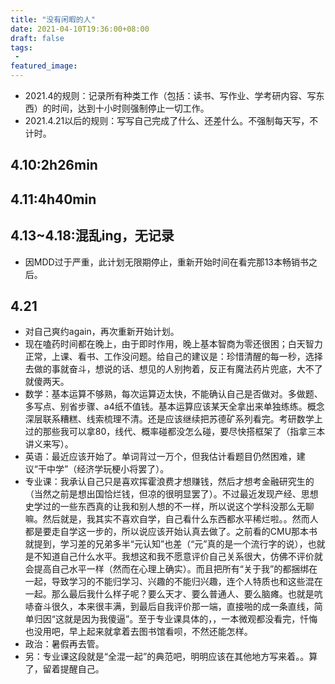 ```yaml
---
title: "没有闲暇的人"
date: 2021-04-10T19:36:00+08:00
draft: false
tags:
 - 
featured_image:
---
```

- 2021.4的规则：记录所有种类工作（包括：读书、写作业、学考研内容、写东西）的时间，达到十小时则强制停止一切工作。
- 2021.4.21以后的规则：写写自己完成了什么、还差什么。不强制每天写，不计时。
## 4.10:2h26min
## 4.11:4h40min
## 4.13~4.18:混乱ing，无记录
- 因MDD过于严重，此计划无限期停止，重新开始时间在看完那13本畅销书之后。
## 4.21
- 对自己爽约again，再次重新开始计划。
- 现在嗑药时间都在晚上，由于即时作用，晚上基本智商为零还很困；白天智力正常，上课、看书、工作没问题。给自己的建议是：珍惜清醒的每一秒，选择去做的事就奋斗，想说的话、想见的人别拘着，反正有魔法药片兜底，大不了就傻两天。
- 数学：基本运算不够熟，每次运算迈太快，不能确认自己是否做对。多做题、多写点、别省步骤、a4纸不值钱。基本运算应该某天全拿出来单独练练。概念深层联系糟糕、线索梳理不清。还是应该继续把苏德矿系列看完。考研数学上过的那些我可以拿80，线代、概率碰都没怎么碰，要尽快搭框架了（指拿三本讲义来写）。
- 英语：最近应该开始了。单词背过一万个，但我估计看题目仍然困难，建议“干中学”（经济学玩梗小将罢了）。
- 专业课：我承认自己只是喜欢挥霍浪费才想赚钱，然后才想考金融研究生的（当然之前是想出国恰烂钱，但凉的很明显罢了）。不过最近发现产经、思想史学过的一些东西真的让我和别人想的不一样，所以说这个学科没那么无聊嘛。然后就是，我其实不喜欢自学，自己看什么东西都水平稀烂啦。。然而人都是要走自学这一步的，所以说应该开始认真去做了。之前看的CMU那本书就提到，学习差的兄弟多半“元认知”也差（“元”真的是一个流行字的说），也就是不知道自己什么水平。我想这和我不愿意评价自己关系很大，仿佛不评价就会提高自己水平一样（然而在心理上确实）。而且把所有“关于我”的都捆绑在一起，导致学习的不能归学习、兴趣的不能归兴趣，连个人特质也和这些混在一起。那么最后我什么样子呢？要么天才、要么普通人、要么脑瘫。也就是吭哧奋斗很久，本来很丰满，到最后自我评价那一端，直接啪的成一条直线，简单归因“这就是因为我傻逼”。至于专业课具体的，，一本微观都没看完，忏悔也没用吧，早上起来就拿着去图书馆看呗，不然还能怎样。
- 政治：暑假再去管。
- 另：专业课这段就是“全混一起”的典范吧，明明应该在其他地方写来着。。算了，留着提醒自己。